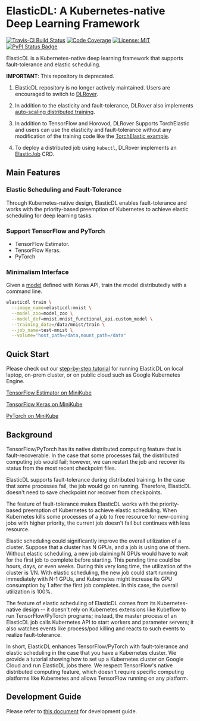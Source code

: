 # ElasticDL: A Kubernetes-native Deep Learning Framework

[![Travis-CI Build Status](https://travis-ci.com/sql-machine-learning/elasticdl.svg?branch=develop)](https://travis-ci.com/sql-machine-learning/elasticdl)
[![Code Coverage](https://codecov.io/gh/sql-machine-learning/elasticdl/branch/develop/graph/badge.svg)](https://codecov.io/gh/sql-machine-learning/elasticdl)
[![License: MIT](https://img.shields.io/badge/License-MIT-blue.svg)](https://opensource.org/licenses/MIT)
[![PyPI Status Badge](https://badge.fury.io/py/elasticdl-client.svg)](https://pypi.org/project/elasticdl-client/)

ElasticDL is a Kubernetes-native deep learning framework
that supports fault-tolerance and elastic scheduling.

**IMPORTANT**: This repository is deprecated.

1. ElasticDL repository is no longer actively maintained. Users are encouraged to switch to [DLRover](https://github.com/intelligent-machine-learning/dlrover).
  
1. In addition to the elasticity and fault-tolerance, DLRover also implements
  [auto-scaling distributed training](https://github.com/intelligent-machine-learning/dlrover#auto-scaling-to-improve-training-performance).

1. In addition to TensorFlow and Horovod, DLRover Supports TorchElastic
  and users can use the elasticity and fault-tolerance
  without any modification of the training code like the [TorchElastic example](https://github.com/intelligent-machine-learning/dlrover/blob/master/docs/tutorial/torch_on_cloud.md).
  
1. To deploy a distributed job using `kubectl`, DLRover implements an [ElasticJob](https://github.com/intelligent-machine-learning/dlrover/tree/master/dlrover/go/operator)
  CRD.

## Main Features

### Elastic Scheduling and Fault-Tolerance

Through Kubernetes-native design, ElasticDL enables fault-tolerance and works
with the priority-based preemption of Kubernetes to achieve elastic scheduling
for deep learning tasks.

### Support TensorFlow and PyTorch

- TensorFlow Estimator.
- TensorFlow Keras.
- PyTorch

### Minimalism Interface

Given a [model](model_zoo/mnist_functional_api/mnist_functional_api.py) defined
with Keras API, train the model distributedly with a command line.

```bash
elasticdl train \
  --image_name=elasticdl:mnist \
  --model_zoo=model_zoo \
  --model_def=mnist.mnist_functional_api.custom_model \
  --training_data=/data/mnist/train \
  --job_name=test-mnist \
  --volume="host_path=/data,mount_path=/data"
```

## Quick Start

Please check out our [step-by-step tutorial](docs/tutorials/get_started.md) for
running ElasticDL on local laptop, on-prem cluster, or on public cloud such as
Google Kubernetes Engine.

[TensorFlow Estimator on MiniKube](docs/tutorials/elasticdl_estimator.md)

[TensorFlow Keras on MiniKube](docs/tutorials/elasticdl_local.md)

[PyTorch on MiniKube](docs/tutorials/elasticdl_torch.md )

## Background

TensorFlow/PyTorch has its native distributed computing feature that is
fault-recoverable. In the case that some processes fail, the distributed
computing job would fail; however, we can restart the job and recover its status
from the most recent checkpoint files.

ElasticDL supports fault-tolerance during distributed training.
In the case that some processes fail, the job would
go on running. Therefore, ElasticDL doesn't need to save checkpoint nor recover
from checkpoints.

The feature of fault-tolerance makes ElasticDL works with the priority-based
preemption of Kubernetes to achieve elastic scheduling.  When Kubernetes kills
some processes of a job to free resource for new-coming jobs with higher
priority, the current job doesn't fail but continues with less resource.

Elastic scheduling could significantly improve the overall utilization of a
cluster. Suppose that a cluster has N GPUs, and a job is using one of
them. Without elastic scheduling, a new job claiming N GPUs would have to wait
for the first job to complete before starting. This pending time could be hours,
days, or even weeks. During this very long time, the utilization of the cluster
is 1/N. With elastic scheduling, the new job could start running immediately
with N-1 GPUs, and Kubernetes might increase its GPU consumption by 1 after the
first job completes.  In this case, the overall utilization is 100%.

The feature of elastic scheduling of ElasticDL comes from its Kubernetes-native
design -- it doesn't rely on Kubernetes extensions like Kubeflow to run
TensorFlow/PyTorch programs; instead, the master process of an ElasticDL job calls
Kubernetes API to start workers and parameter servers; it also watches events
like process/pod killing and reacts to such events to realize fault-tolerance.

In short, ElasticDL enhances TensorFlow/PyTorch with fault-tolerance and elastic
scheduling in the case that you have a Kubernetes cluster. We provide a tutorial
showing how to set up a Kubernetes cluster on Google Cloud and run ElasticDL
jobs there.  We respect TensorFlow's native distributed computing feature, which
doesn't require specific computing platforms like Kubernetes and allows
TensorFlow running on any platform.

## Development Guide

Please refer to [this document](elasticdl/README.md) for development guide.

